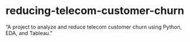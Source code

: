 # reducing-telecom-customer-churn
“A project to analyze and reduce telecom customer churn using Python, EDA, and Tableau.”
